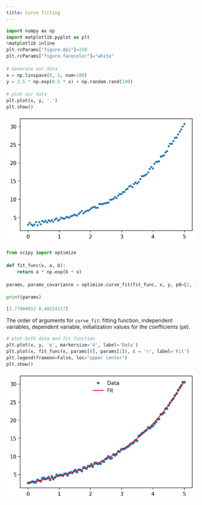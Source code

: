 ```yaml
---
title: Curve fitting
---
```


```python
import numpy as np
import matplotlib.pyplot as plt
%matplotlib inline
plt.rcParams["figure.dpi"]=150
plt.rcParams["figure.facecolor"]="white"

# Generate our data
x = np.linspace(0, 5, num=100)
y = 2.5 * np.exp(0.5 * x) + np.random.rand(100)

# plot our data
plt.plot(x, y, '.')
plt.show()
```

![original-data-plot](/img/scipy-curve-fit-data.png)

```python title="Input:"
from scipy import optimize

def fit_func(x, a, b):
    return a * np.exp(b * x)

params, params_covariance = optimize.curve_fit(fit_func, x, y, p0=[1, 1])

print(params)
```
```python title="Output:"
[2.77004013 0.48224117]
```

The order of arguments for `curve_fit`: fitting function, independent variables,
dependent variable, initialization values for the coefficients (`p0`).

```python
# plot both data and fit function
plt.plot(x, y, 'o', markersize='4', label='Data')
plt.plot(x, fit_func(x, params[0], params[1]), c = 'r', label='Fit')
plt.legend(frameon=False, loc="upper center")
plt.show()
```

![curve-fit](/img/scipy-curve-fit.png)
